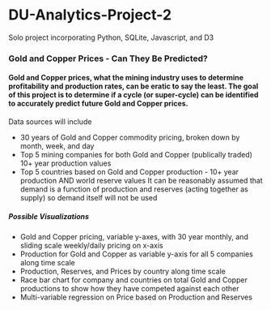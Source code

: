 # DU-Analytics-Project-2
Solo project incorporating Python, SQLite, Javascript, and D3

### Gold and Copper Prices - Can They Be Predicted?
#### Gold and Copper prices, what the mining industry uses to determine profitability and production rates, can be eratic to say the least. The goal of this project is to determine if a cycle (or super-cycle) can be identified to accurately predict future Gold and Copper prices.
Data sources will include
* 30 years of Gold and Copper commodity pricing, broken down by month, week, and day
* Top 5 mining companies for both Gold and Copper (publically traded) 10+ year production values
* Top 5 countries based on Gold and Copper production - 10+ year production AND world reserve values
It can be reasonably assumed that demand is a function of production and reserves (acting together as supply) so demand itself will not be used

##### Possible Visualizations
* Gold and Copper pricing, variable y-axes, with 30 year monthly, and sliding scale weekly/daily pricing on x-axis
* Production for Gold and Copper as variable y-axis for all 5 companies along time scale
* Production, Reserves, and Prices by country along time scale
* Race bar chart for company and countries on total Gold and Copper productions to show how they have competed against each other
* Multi-variable regression on Price based on Production and Reserves